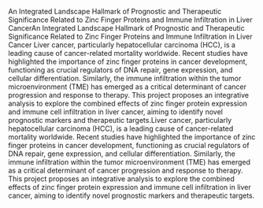 
An Integrated Landscape Hallmark of Prognostic and Therapeutic Significance Related to Zinc Finger Proteins and Immune Infiltration in Liver CancerAn Integrated Landscape Hallmark of Prognostic and Therapeutic Significance Related to Zinc Finger Proteins and Immune Infiltration in Liver Cancer
Liver cancer, particularly hepatocellular carcinoma (HCC), is a leading cause of cancer-related mortality worldwide. Recent studies have highlighted the importance of zinc finger proteins in cancer development, functioning as crucial regulators of DNA repair, gene expression, and cellular differentiation. Similarly, the immune infiltration within the tumor microenvironment (TME) has emerged as a critical determinant of cancer progression and response to therapy. This project proposes an integrative analysis to explore the combined effects of zinc finger protein expression and immune cell infiltration in liver cancer, aiming to identify novel prognostic markers and therapeutic targets.Liver cancer, particularly hepatocellular carcinoma (HCC), is a leading cause of cancer-related mortality worldwide. Recent studies have highlighted the importance of zinc finger proteins in cancer development, functioning as crucial regulators of DNA repair, gene expression, and cellular differentiation. Similarly, the immune infiltration within the tumor microenvironment (TME) has emerged as a critical determinant of cancer progression and response to therapy. This project proposes an integrative analysis to explore the combined effects of zinc finger protein expression and immune cell infiltration in liver cancer, aiming to identify novel prognostic markers and therapeutic targets.
